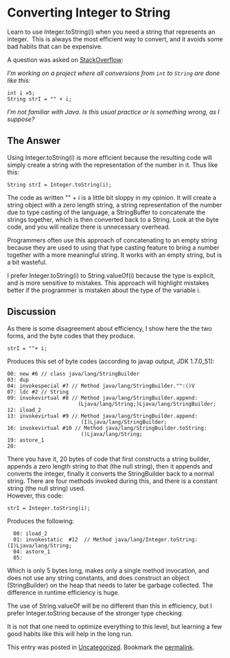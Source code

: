#  Converting Integer to String

Learn to use Integer.toString(i) when you need a string that represents an integer.  This is always the most efficient way to convert, and it avoids some bad habits that can be expensive.  

A question was asked on [StackOverflow](http://stackoverflow.com/questions/14712693/best-practices-for-converting-from-int-to-string/14713021):

_I’m working on a project where all conversions from `int` to `String` are done like this:_

```
int i =5;
String strI = "" + i;
```

_I’m not familiar with Java. Is this usual practice or is something wrong, as I suppose?_

## The Answer

Using Integer.toString(i) is more efficient because the resulting code will simply create a string with the representation of the number in it. Thus like this:

```
String strI = Integer.toString(i);
```


The code as written "" + i is a little bit sloppy in my opinion. It will create a string object with a zero length string, a string representation of the number due to type casting of the language, a StringBuffer to concatenate the strings together, which is then converted back to a String. Look at the byte code, and you will realize there is unnecessary overhead.  

Programmers often use this approach of concatenating to an empty string because they are used to using that type casting feature to bring a number together with a more meaningful string. It works with an empty string, but is a bit wasteful.  

I prefer Integer.toString(i) to String.valueOf(i) because the type is explicit, and is more sensitive to mistakes. This approach will highlight mistakes better if the programmer is mistaken about the type of the variable i. 

## Discussion

As there is some disagreement about efficiency, I show here the the two forms, and the byte codes that they produce.

```
strI = ""+ i;
```


Produces this set of byte codes (according to javap output, JDK 1.7.0\_51):

```
00: new #6 // class java/lang/StringBuilder
03: dup
04: invokespecial #7 // Method java/lang/StringBuilder."":()V
07: ldc #2 // String
09: invokevirtual #8 // Method java/lang/StringBuilder.append:
                       (Ljava/lang/String;)Ljava/lang/StringBuilder;
12: iload_2
13: invokevirtual #9 // Method java/lang/StringBuilder.append:
                        (I)Ljava/lang/StringBuilder;
16: invokevirtual #10 // Method java/lang/StringBuilder.toString:
                        ()Ljava/lang/String;
19: astore_1
20:
```


There you have it, 20 bytes of code that first constructs a string builder, appends a zero length string to that (the null string), then it appends and converts the integer, finally it converts the StringBuilder back to a normal string. There are four methods invoked during this, and there is a constant string (the null string) used.  
However, this code:

```
strI = Integer.toString(i);
```


Produces the following:

```
  00: iload_2
  01: invokestatic  #12  // Method java/lang/Integer.toString:(I)Ljava/lang/String;
  04: astore_1
  05:
```


Which is only 5 bytes long, makes only a single method invocation, and does not use any string constants, and does construct an object (StringBuilder) on the heap that needs to later be garbage collected. The difference in runtime efficiency is huge.  

The use of String.valueOf will be no different than this in efficiency, but I prefer Integer.toString because of the stronger type checking.  

It is not that one need to optimize everything to this level, but learning a few good habits like this will help in the long run.

This entry was posted in [Uncategorized](https://agiletribe.purplehillsbooks.com/category/uncategorized/). Bookmark the [permalink](https://agiletribe.purplehillsbooks.com/2014/05/05/correctly-converting-integer-to-string/ "Permalink to Correctly Converting Integer to String").